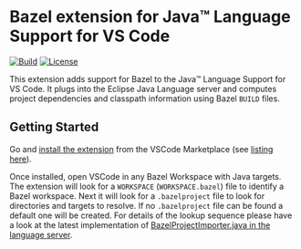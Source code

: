 # Bazel extension for Java™️ Language Support for VS Code

[![Build](https://github.com/salesforce/bazel-vscode-java/actions/workflows/ci.yml/badge.svg)](https://github.com/salesforce/bazel-vscode-java/actions/workflows/ci.yml)
[![License](https://img.shields.io/github/license/salesforce/bazel-vscode-java?style=for-the-badge)](https://github.com/salesforce/bazel-vscode-java/blob/master/LICENSE)

This extension adds support for Bazel to the Java™️ Language Support for VS Code.
It plugs into the Eclipse Java Language server and computes project dependencies and classpath information using Bazel `BUILD` files.

## Getting Started

Go and [install the extension](vscode:extension/sfdc.bazel-vscode-java) from the VSCode Marketplace (see [listing here](https://marketplace.visualstudio.com/items?itemName=sfdc.bazel-vscode-java)).

Once installed, open VSCode in any Bazel Workspace with Java targets.
The extension will look for a `WORKSPACE` (`WORKSPACE.bazel`) file to identify a Bazel workspace.
Next it will look for a `.bazelproject` file to look for directories and targets to resolve.
If no `.bazelproject` file can be found a default one will be created.
For details of the lookup sequence please have a look at the latest implementation of [BazelProjectImporter.java in the language server](https://github.com/salesforce/bazel-eclipse/blob/0f526c8bd9cf970c4720240314b898218447ddc1/bundles/com.salesforce.bazel.eclipse.jdtls/src/main/java/com/salesforce/bazel/eclipse/jdtls/managers/BazelProjectImporter.java#L108).


